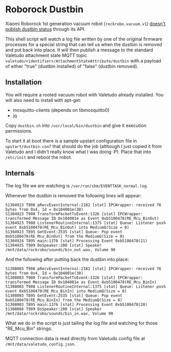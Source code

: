 Roborock Dustbin
================

Xiaomi Roborock 1st generation vacuum robot (`rockrobo.vacuum.v1`) [doesn't publish dustbin status](https://github.com/Hypfer/Valetudo/issues/1269#issuecomment-989857760) through its API.  

This shell script will watch a log file written by one of the original firmware processes for a special string that can
tell us when the dustbin is removed and put back into place. It will then publish a message to the standard Valetudo
attachment state MQTT topic `valetudo/<identifier>/AttachmentStateAttribute/dustbin` with a payload of either "true"
(dustbin installed) of "false" (dustbin removed).

## Installation

You will require a rooted vacuum robot with Valetudo already installed. You will also need to install with apt-get:

* mosquitto-clients (depends on libmosquitto0)
* jq

Copy `dustbin.sh` into `/usr/local/bin/dustbin` and give it execution permissions.

To start it at boot there is a sample upstart configuration file in `upstart/dustbin.conf` that should do the job
(although I just copied it from Valetudo and I didn't really know what I was doing :P). Place that into `/etc/init` and
reboot the robot.

## Internals

The log file we are watching is `/var/run/shm/EVENTTASK_normal.log`.

Whenever the dustbin is removed the following lines will appear:

```
51304923 T908 pRecvEventInternal:2182 [stat] IPCWrapper: received 76 bytes from 0x4, Id = 0x104001e(30)
51304923 T908 TransformPacketToEvent:1326 [stat] IPCWrapper: transformed Message ID 0x104001e as Event 0xb5100478(RE_Mcu_BinOut)
51304923 T908 ListenerRoutineInternal:1375 [stat] Queue: Listener push event 0xb5100478(RE_Mcu_BinOut) into MediumQ(Size = 0)
51304923 T895 GetEvent:2535 [stat] Queue: Pop event 0xb5100478(RE_Mcu_BinOut) from the MediumQ(Size = 0)
51304924 T895 main:1376 [stat] Processing Event 0xb5100478(21)
51304925 T909 DoSpeaker:200 [stat] Speaker /mnt/data/rockrobo/sounds/bin_out.wav, Volume 90
```

And the following after putting back the dustbin into place:

```
51308003 T908 pRecvEventInternal:2182 [stat] IPCWrapper: received 76 bytes from 0x4, Id = 0x104001e(30)
51308003 T908 TransformPacketToEvent:1326 [stat] IPCWrapper: transformed Message ID 0x104001e as Event 0xb5100478(RE_Mcu_BinIn)
51308003 T908 ListenerRoutineInternal:1375 [stat] Queue: Listener push event 0xb5100478(RE_Mcu_BinIn) into MediumQ(Size = 0)
51308003 T895 GetEvent:2535 [stat] Queue: Pop event 0xb5100478(RE_Mcu_BinIn) from the MediumQ(Size = 0)
51308003 T895 main:1376 [stat] Processing Event 0xb5100478(20)
51308004 T909 DoSpeaker:200 [stat] Speaker /mnt/data/rockrobo/sounds/bin_in.wav, Volume 90
```

What we do in the script is just tailing the log file and watching for those "RE_Mcu_Bin" strings.

MQTT connection data is read directly from Valetudo config file at `/mnt/data/valetudo_config.json`.
